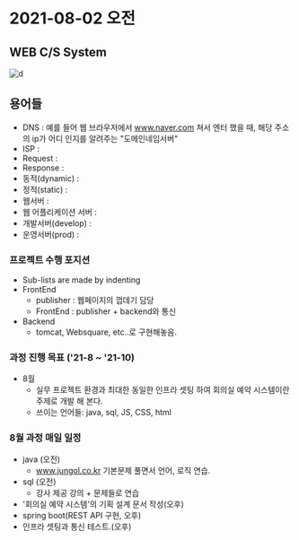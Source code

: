 # 2021-08-02 오전
## WEB C/S System
![d](https://mobidev.biz/wp-content/uploads/2021/07/3-tier-web-architecture.jpg)
## 용어들
+ DNS : 예를 들어 웹 브라우저에서 www.naver.com 쳐서 엔터 했을 때, 해당 주소의 ip가 어디 인지를 알려주는 "도메인네임서버"
+ ISP : 
+ Request : 
+ Response : 
+ 동적(dynamic) :
+ 정적(static) :
+ 웹서버 :
+ 웹 어플리케이션 서버 :
+ 개발서버(develop) :
+ 운영서버(prod) :
### 프로젝트 수행 포지션
+ Sub-lists are made by indenting 
+ FrontEnd
  - publisher : 웹페이지의 껍데기 담당
  - FrontEnd : publisher + backend와 통신
+ Backend
  - tomcat, Websquare, etc..로 구현해놓음.
### 과정 진행 목표 ('21-8 ~ '21-10)
+ 8월
  - 실무 프로젝트 환경과 최대한 동일한 인프라 셋팅 하여 회의실 예약 시스템이란 주제로 개발 해 본다.
  - 쓰이는 언어들: java, sql, JS, CSS, html
### 8월 과정 매일 일정
+ java (오전)
  - www.jungol.co.kr 기본문제 풀면서 언어, 로직 연습.
+ sql (오전)
  - 강사 제공 강의 + 문제들로 연습
+ '회의실 예약 시스템'의 기획 설계 문서 작성(오후)
+ spring boot(REST API 구현, 오후)
+ 인프라 셋팅과 통신 테스트.(오후)
